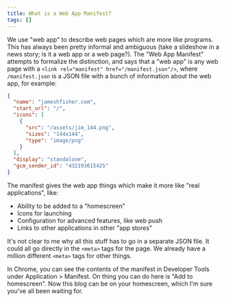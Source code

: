 ```yaml
---
title: What is a Web App Manifest?
tags: []
---
```


We use "web app" to describe web pages which are more like programs.
This has always been pretty informal and ambiguous
(take a slideshow in a news story; is it a web app or a web page?).
The "Web App Manifest" attempts to formalize the distinction, and says that
a "web app" is any web page with a `<link rel="manifest" href="/manifest.json"/>`,
where `/manifest.json` is a JSON file with a bunch of information about the web app,
for example:

```json
{
  "name": "jameshfisher.com",
  "start_url": "/",
  "icons": [
    {
      "src": "/assets/jim_144.png",
      "sizes": "144x144",
      "type": "image/png"
    }
  ],
  "display": "standalone",
  "gcm_sender_id": "432193615425"
}
```

The manifest gives the web app things which make it more like "real applications", like:

* Ability to be added to a "homescreen"
* Icons for launching
* Configuration for advanced features, like web push
* Links to other applications in other "app stores"

It's not clear to me why all this stuff has to go in a separate JSON file.
It could all go directly in the `<meta>` tags for the page.
We already have a million different `<meta>` tags for other things.

In Chrome, you can see the contents of the manifest
in Developer Tools under Application > Manifest.
On thing you can do here is "Add to homescreen".
Now this blog can be on your homescreen,
which I'm sure you've all been waiting for.
